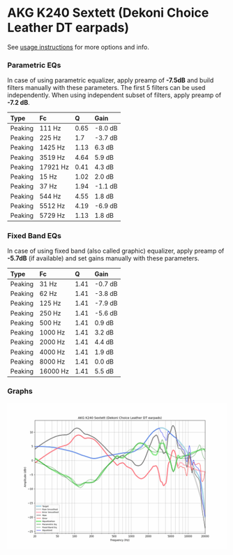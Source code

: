 # AKG K240 Sextett (Dekoni Choice Leather DT earpads)
See [usage instructions](https://github.com/jaakkopasanen/AutoEq#usage) for more options and info.

### Parametric EQs
In case of using parametric equalizer, apply preamp of **-7.5dB** and build filters manually
with these parameters. The first 5 filters can be used independently.
When using independent subset of filters, apply preamp of **-7.2 dB**.

| Type    | Fc       |    Q | Gain    |
|:--------|:---------|:-----|:--------|
| Peaking | 111 Hz   | 0.65 | -8.0 dB |
| Peaking | 225 Hz   | 1.7  | -3.7 dB |
| Peaking | 1425 Hz  | 1.13 | 6.3 dB  |
| Peaking | 3519 Hz  | 4.64 | 5.9 dB  |
| Peaking | 17921 Hz | 0.41 | 4.3 dB  |
| Peaking | 15 Hz    | 1.02 | 2.0 dB  |
| Peaking | 37 Hz    | 1.94 | -1.1 dB |
| Peaking | 544 Hz   | 4.55 | 1.8 dB  |
| Peaking | 5512 Hz  | 4.19 | -6.9 dB |
| Peaking | 5729 Hz  | 1.13 | 1.8 dB  |

### Fixed Band EQs
In case of using fixed band (also called graphic) equalizer, apply preamp of **-5.7dB**
(if available) and set gains manually with these parameters.

| Type    | Fc       |    Q | Gain    |
|:--------|:---------|:-----|:--------|
| Peaking | 31 Hz    | 1.41 | -0.7 dB |
| Peaking | 62 Hz    | 1.41 | -3.8 dB |
| Peaking | 125 Hz   | 1.41 | -7.9 dB |
| Peaking | 250 Hz   | 1.41 | -5.6 dB |
| Peaking | 500 Hz   | 1.41 | 0.9 dB  |
| Peaking | 1000 Hz  | 1.41 | 3.2 dB  |
| Peaking | 2000 Hz  | 1.41 | 4.4 dB  |
| Peaking | 4000 Hz  | 1.41 | 1.9 dB  |
| Peaking | 8000 Hz  | 1.41 | 0.0 dB  |
| Peaking | 16000 Hz | 1.41 | 5.5 dB  |

### Graphs
![](./AKG%20K240%20Sextett%20(Dekoni%20Choice%20Leather%20DT%20earpads).png)